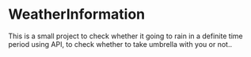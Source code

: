 # WeatherInformation
This is a small project to check whether it going to rain in a definite time period using API, to check whether to take  umbrella with you or not..
